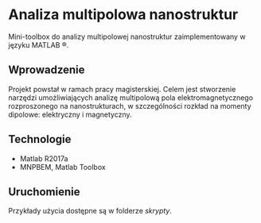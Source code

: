 # Analiza multipolowa nanostruktur
Mini-toolbox do analizy multipolowej nanostruktur zaimplementowany w języku MATLAB &reg;.

## Wprowadzenie
Projekt powstał w ramach pracy magisterskiej. Celem jest stworzenie narzędzi umożliwiających analizę multipolową pola elektromagnetycznego rozproszonego na nanostrukturach, w szczególności rozkład na momenty dipolowe: elektryczny i magnetyczny.

## Technologie
* Matlab R2017a
* MNPBEM, Matlab Toolbox

## Uruchomienie
Przykłady użycia dostępne są w folderze *skrypty*.